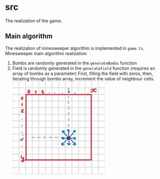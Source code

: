 # src

The realization of the game.

## Main algorithm

The realization of minesweeper algorithm is implemented in `game.ts`.\
Minesweeper main algorithm realization:

1. Bombs are randomly generated in the `generateBombs` function
2. Field is randomly generated in the `generateField` function (requires an array of bombs as a parameter)
   First, filling the field with zeros, then, iterating through bombs array, increment the value of neighbour cells.
   \
    <img src="./algorithm.jpg" width="300">
